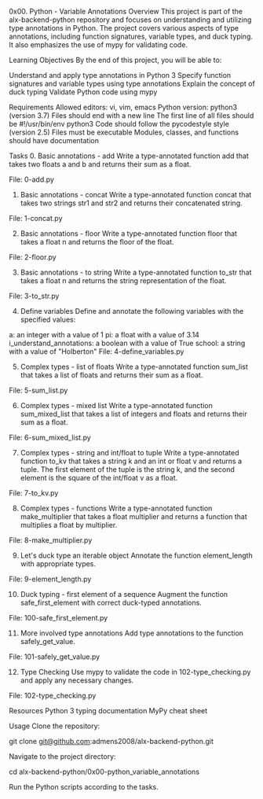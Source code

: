 
0x00. Python - Variable Annotations
Overview
This project is part of the alx-backend-python repository and focuses on understanding and utilizing type annotations in Python. The project covers various aspects of type annotations, including function signatures, variable types, and duck typing. It also emphasizes the use of mypy for validating code.

Learning Objectives
By the end of this project, you will be able to:

Understand and apply type annotations in Python 3
Specify function signatures and variable types using type annotations
Explain the concept of duck typing
Validate Python code using mypy

Requirements
Allowed editors: vi, vim, emacs
Python version: python3 (version 3.7)
Files should end with a new line
The first line of all files should be #!/usr/bin/env python3
Code should follow the pycodestyle style (version 2.5)
Files must be executable
Modules, classes, and functions should have documentation

Tasks
0. Basic annotations - add
Write a type-annotated function add that takes two floats a and b and returns their sum as a float.

File: 0-add.py

1. Basic annotations - concat
Write a type-annotated function concat that takes two strings str1 and str2 and returns their concatenated string.

File: 1-concat.py

2. Basic annotations - floor
Write a type-annotated function floor that takes a float n and returns the floor of the float.

File: 2-floor.py

3. Basic annotations - to string
Write a type-annotated function to_str that takes a float n and returns the string representation of the float.

File: 3-to_str.py

4. Define variables
Define and annotate the following variables with the specified values:

a: an integer with a value of 1
pi: a float with a value of 3.14
i_understand_annotations: a boolean with a value of True
school: a string with a value of "Holberton"
File: 4-define_variables.py

5. Complex types - list of floats
Write a type-annotated function sum_list that takes a list of floats and returns their sum as a float.

File: 5-sum_list.py

6. Complex types - mixed list
Write a type-annotated function sum_mixed_list that takes a list of integers and floats and returns their sum as a float.

File: 6-sum_mixed_list.py

7. Complex types - string and int/float to tuple
Write a type-annotated function to_kv that takes a string k and an int or float v and returns a tuple. The first element of the tuple is the string k, and the second element is the square of the int/float v as a float.

File: 7-to_kv.py

8. Complex types - functions
Write a type-annotated function make_multiplier that takes a float multiplier and returns a function that multiplies a float by multiplier.

File: 8-make_multiplier.py

9. Let's duck type an iterable object
Annotate the function element_length with appropriate types.

File: 9-element_length.py

10. Duck typing - first element of a sequence
Augment the function safe_first_element with correct duck-typed annotations.

File: 100-safe_first_element.py

11. More involved type annotations
Add type annotations to the function safely_get_value.

File: 101-safely_get_value.py

12. Type Checking
Use mypy to validate the code in 102-type_checking.py and apply any necessary changes.

File: 102-type_checking.py

Resources
Python 3 typing documentation
MyPy cheat sheet

Usage
Clone the repository:

git clone git@github.com:admens2008/alx-backend-python.git

Navigate to the project directory:

cd alx-backend-python/0x00-python_variable_annotations

Run the Python scripts according to the tasks.
